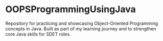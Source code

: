 # OOPSProgrammingUsingJava
Repository for practicing and showcasing Object-Oriented Programming concepts in Java.  Built as part of my learning journey and to strengthen core Java skills for SDET roles.
